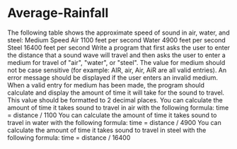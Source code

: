 # Average-Rainfall
The following table shows the approximate speed of sound in air, water, and steel:
Medium
Speed
Air
1100 feet per second
Water
4900 feet per second
Steel
16400 feet per second
Write a program that first asks the user to enter the distance that a sound wave will travel and then asks the user to enter a medium for travel of "air", "water", or "steel". The value for medium should not be case sensitive (for example: AIR, air, Air, AiR are all valid entries). An error message should be displayed if the user enters an invalid medium.
When a valid entry for medium has been made, the program should calculate and display the amount of time it will take for the sound to travel. This value should be formatted to 2 decimal places.
You can calculate the amount of time it takes sound to travel in air with the following formula:
time = distance / 1100
You can calculate the amount of time it takes sound to travel in water with the following formula:
time = distance / 4900
You can calculate the amount of time it takes sound to travel in steel with the following formula:
time = distance / 16400
